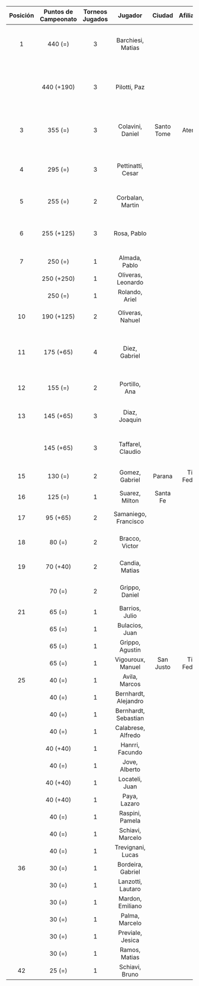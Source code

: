 |  Posición  |  Puntos de Campeonato  |  Torneos Jugados  |       Jugador        |   Ciudad   |  Afiliación  |              Puntos sumados               |
|:----------:|:----------------------:|:-----------------:|:--------------------:|:----------:|:------------:|:-----------------------------------------:|
|     1      |        440 (=)         |         3         |  Barchiesi, Matias   |            |              |     250 (T01) + 125 (T03) + 65 (T02)      |
|            |       440 (+190)       |         3         |     Pilotti, Paz     |            |              |     190 (T04) + 125 (T03) + 125 (T02)     |
|     3      |        355 (=)         |         3         |   Colavini, Daniel   | Santo Tome |   Atemeli    |     190 (T02) + 125 (T01) + 40 (T03)      |
|     4      |        295 (=)         |         3         |  Pettinatti, Cesar   |            |              |      190 (T01) + 65 (T02) + 40 (T03)      |
|     5      |        255 (=)         |         2         |   Corbalan, Martin   |            |              |           190 (T03) + 65 (T02)            |
|     6      |       255 (+125)       |         3         |     Rosa, Pablo      |            |              |      125 (T04) + 65 (T03) + 65 (T01)      |
|     7      |        250 (=)         |         1         |    Almada, Pablo     |            |              |                 250 (T02)                 |
|            |       250 (+250)       |         1         |  Oliveras, Leonardo  |            |              |                 250 (T04)                 |
|            |        250 (=)         |         1         |    Rolando, Ariel    |            |              |                 250 (T03)                 |
|     10     |       190 (+125)       |         2         |   Oliveras, Nahuel   |            |              |           125 (T04) + 65 (T01)            |
|     11     |       175 (+65)        |         4         |    Diez, Gabriel     |            |              | 65 (T04) + 40 (T02) + 40 (T01) + 30 (T03) |
|     12     |        155 (=)         |         2         |    Portillo, Ana     |            |              |           125 (T01) + 30 (T03)            |
|     13     |       145 (+65)        |         3         |    Diaz, Joaquin     |            |              |      65 (T04) + 40 (T03) + 40 (T01)       |
|            |       145 (+65)        |         3         |  Taffarel, Claudio   |            |              |      65 (T04) + 40 (T03) + 40 (T01)       |
|     15     |        130 (=)         |         2         |    Gomez, Gabriel    |   Parana   | Tiro Federal |            65 (T03) + 65 (T01)            |
|     16     |        125 (=)         |         1         |    Suarez, Milton    |  Santa Fe  |              |                 125 (T02)                 |
|     17     |        95 (+65)        |         2         | Samaniego, Francisco |            |              |            65 (T04) + 30 (T03)            |
|     18     |         80 (=)         |         2         |    Bracco, Victor    |            |              |            40 (T03) + 40 (T01)            |
|     19     |        70 (+40)        |         2         |    Candia, Matias    |            |              |            40 (T04) + 30 (T03)            |
|            |         70 (=)         |         2         |    Grippo, Daniel    |            |              |            40 (T02) + 30 (T03)            |
|     21     |         65 (=)         |         1         |    Barrios, Julio    |            |              |                 65 (T01)                  |
|            |         65 (=)         |         1         |    Bulacios, Juan    |            |              |                 65 (T02)                  |
|            |         65 (=)         |         1         |   Grippo, Agustin    |            |              |                 65 (T03)                  |
|            |         65 (=)         |         1         |  Vigouroux, Manuel   | San Justo  | Tiro Federal |                 65 (T03)                  |
|     25     |         40 (=)         |         1         |    Avila, Marcos     |            |              |                 40 (T02)                  |
|            |         40 (=)         |         1         | Bernhardt, Alejandro |            |              |                 40 (T01)                  |
|            |         40 (=)         |         1         | Bernhardt, Sebastian |            |              |                 40 (T01)                  |
|            |         40 (=)         |         1         |  Calabrese, Alfredo  |            |              |                 40 (T03)                  |
|            |        40 (+40)        |         1         |   Hanrri, Facundo    |            |              |                 40 (T04)                  |
|            |         40 (=)         |         1         |    Jove, Alberto     |            |              |                 40 (T03)                  |
|            |        40 (+40)        |         1         |    Locateli, Juan    |            |              |                 40 (T04)                  |
|            |        40 (+40)        |         1         |     Paya, Lazaro     |            |              |                 40 (T04)                  |
|            |         40 (=)         |         1         |   Raspini, Pamela    |            |              |                 40 (T03)                  |
|            |         40 (=)         |         1         |   Schiavi, Marcelo   |            |              |                 40 (T01)                  |
|            |         40 (=)         |         1         |  Trevignani, Lucas   |            |              |                 40 (T02)                  |
|     36     |         30 (=)         |         1         |  Bordeira, Gabriel   |            |              |                 30 (T03)                  |
|            |         30 (=)         |         1         |  Lanzotti, Lautaro   |            |              |                 30 (T03)                  |
|            |         30 (=)         |         1         |   Mardon, Emiliano   |            |              |                 30 (T03)                  |
|            |         30 (=)         |         1         |    Palma, Marcelo    |            |              |                 30 (T03)                  |
|            |         30 (=)         |         1         |   Previale, Jesica   |            |              |                 30 (T03)                  |
|            |         30 (=)         |         1         |    Ramos, Matias     |            |              |                 30 (T03)                  |
|     42     |         25 (=)         |         1         |    Schiavi, Bruno    |            |              |                 25 (T01)                  |